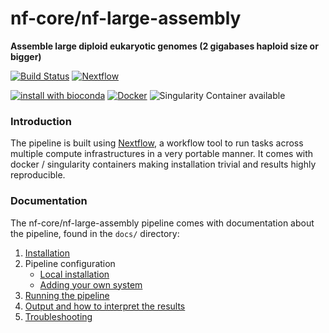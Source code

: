 # nf-core/nf-large-assembly
**Assemble large diploid eukaryotic genomes (2 gigabases haploid size or bigger)**

[![Build Status](https://travis-ci.org/nf-core/nf-large-assembly.svg?branch=master)](https://travis-ci.org/nf-core/nf-large-assembly)
[![Nextflow](https://img.shields.io/badge/nextflow-%E2%89%A50.32.0-brightgreen.svg)](https://www.nextflow.io/)

[![install with bioconda](https://img.shields.io/badge/install%20with-bioconda-brightgreen.svg)](http://bioconda.github.io/)
[![Docker](https://img.shields.io/docker/automated/nfcore/nf-large-assembly.svg)](https://hub.docker.com/r/nfcore/nf-large-assembly)
![Singularity Container available](
https://img.shields.io/badge/singularity-available-7E4C74.svg)

### Introduction
The pipeline is built using [Nextflow](https://www.nextflow.io), a workflow tool to run tasks across multiple compute infrastructures in a very portable manner. It comes with docker / singularity containers making installation trivial and results highly reproducible.


### Documentation
The nf-core/nf-large-assembly pipeline comes with documentation about the pipeline, found in the `docs/` directory:

1. [Installation](docs/installation.md)
2. Pipeline configuration
    * [Local installation](docs/configuration/local.md)
    * [Adding your own system](docs/configuration/adding_your_own.md)
3. [Running the pipeline](docs/usage.md)
4. [Output and how to interpret the results](docs/output.md)
5. [Troubleshooting](docs/troubleshooting.md)

